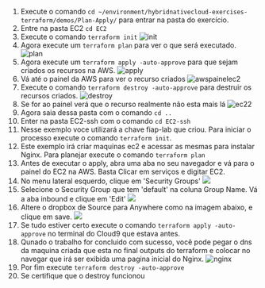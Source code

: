 1. Execute o comando `cd ~/environment/hybridnativecloud-exercises-terraform/demos/Plan-Apply/` para entrar na pasta do exercício.
2. Entre na pasta EC2 `cd EC2`
3. Execute o comando `terraform init`
   ![init](images/terraforminit.png)
4. Agora execute um `terraform plan` para ver o que será executado.
   ![plan](images/plan.png)
5. Agora execute um `terraform apply -auto-approve` para que sejam criados os recursos na AWS.
    ![apply](images/apply.png)
6. Vá até o painel da AWS para ver o recurso criados
    ![awspainelec2](images/painelec21.png)
7. Execute o comando `terraform destroy -auto-approve` para destruir os recursos criados.
   ![destroy](images/Destroy.png)
8. Se for ao painel verá que o recurso realmente não esta mais lá
   ![ec22](images/painelec22.png)
9. Agora saia dessa pasta com o comando `cd ..`
10. Enter na pasta EC2-ssh com o comando `cd EC2-ssh`
11. Nesse exemplo voce utilizará a chave fiap-lab que criou. Para iniciar o processo execute o comando `terraform init`.
12. Este exemplo irá criar maquinas ec2 e acessar as mesmas para instalar Nginx. Para planejar execute o comando `terraform plan`
13. Antes de executar o apply, abra uma aba no seu navegador e vá para o painel do EC2 na AWS. Basta Clicar em serviços e digitar EC2.
14. No menu lateral esquerdo, clique em 'Security Groups' 
    ![](images/painelec2.png)
15. Selecione o Security Group que tem 'default' na coluna Group Name. Vá a aba inbound e clique em 'Edit'
    ![](images/sgpainel.png)
16. Altere o dropbox de Source para Anywhere como na imagem abaixo, e clique em save.
    ![](images/anywhere.png)
17. Se tudo estiver certo execute o comando `terraform apply -auto-approve` no terminal do Cloud9 que estava antes.
18. Qunado o trabalho for concluido com sucesso, você pode pegar o dns da maquina criada que esta no final outputs do terraform e colocar no navegar que irá ser exibida uma pagina inicial do Nginx.
    ![nginx](images/nginxworks.png)
19. Por fim execute `terraform destroy -auto-approve`
20. Se certifique que o destroy funcionou



